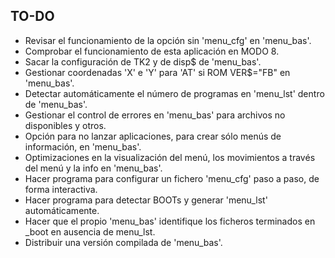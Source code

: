 TO-DO
-----
- Revisar el funcionamiento de la opción sin 'menu_cfg' en 'menu_bas'.
- Comprobar el funcionamiento de esta aplicación en MODO 8.
- Sacar la configuración de TK2 y de disp$ de 'menu_bas'.
- Gestionar coordenadas 'X' e 'Y' para 'AT' si ROM VER$="FB" en 'menu_bas'.
- Detectar automáticamente el número de programas en 'menu_lst' dentro de 'menu_bas'.
- Gestionar el control de errores en 'menu_bas' para archivos no disponibles y otros.
- Opción para no lanzar aplicaciones, para crear sólo menús de información, en 'menu_bas'.
- Optimizaciones en la visualización del menú, los movimientos a través del menú y la info en 'menu_bas'.
- Hacer programa para configurar un fichero 'menu_cfg' paso a paso, de forma interactiva.
- Hacer programa para detectar BOOTs y generar 'menu_lst' automáticamente.
- Hacer que el propio 'menu_bas' identifique los ficheros terminados en _boot en ausencia de menu_lst.
- Distribuir una versión compilada de 'menu_bas'.